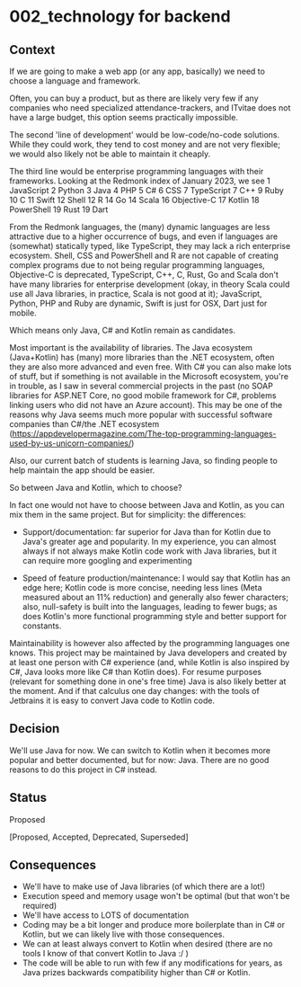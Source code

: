 # 002_technology for backend


## Context
If we are going to make a web app (or any app, basically) we need to choose a language and framework.

Often, you can buy a product, but as there are likely very few if any companies who need specialized attendance-trackers, and ITvitae does not have a large budget, this option seems practically impossible.

The second 'line of development' would be low-code/no-code solutions. While they could work, they tend to cost money and are not very flexible; we would also likely not be able to maintain it cheaply.

The third line would be enterprise programming languages with their frameworks. Looking at the Redmonk index of January 2023, we see 
1 JavaScript
2 Python
3 Java
4 PHP
5 C#
6 CSS
7 TypeScript
7 C++
9 Ruby
10 C
11 Swift
12 Shell
12 R
14 Go
14 Scala
16 Objective-C
17 Kotlin
18 PowerShell
19 Rust
19 Dart

From the Redmonk languages, the (many) dynamic languages are less attractive due to a higher occurrence of bugs, and even if languages are (somewhat) statically typed, like TypeScript, they may lack a rich enterprise ecosystem. Shell, CSS and PowerShell and R are not capable of creating complex programs due to not being regular programming languages, Objective-C is deprecated, TypeScript, C++, C, Rust, Go and Scala don't have many libraries for enterprise development (okay, in theory Scala could use all Java libraries, in practice, Scala is not good at it); JavaScript, Python, PHP and Ruby are dynamic, Swift is just for OSX, Dart just for mobile.

Which means only Java, C# and Kotlin remain as candidates.

Most important is the availability of libraries. The Java ecosystem (Java+Kotlin) has (many) more libraries than the .NET ecosystem, often they are also more advanced and even free. With C# you can also make lots of stuff, but if something is not available in the Microsoft ecosystem, you're in trouble, as I saw in several commercial projects in the past (no SOAP libraries for ASP.NET Core, no good mobile framework for C#, problems linking users who did not have an Azure account). This may be one of the reasons why Java seems much more popular with successful software companies than C#/the .NET ecosystem (https://appdevelopermagazine.com/The-top-programming-languages-used-by-us-unicorn-companies/)
  
Also, our current batch of students is learning Java, so finding people to help maintain the app should be easier.

So between Java and Kotlin, which to choose?

In fact one would not have to choose between Java and Kotlin, as you can mix them in the same project. But for simplicity: the differences:

- Support/documentation: far superior for Java than for Kotlin due to Java's greater age and popularity. In my experience, you can almost always if not always make Kotlin code work with Java libraries, but it can require more googling and experimenting

- Speed of feature production/maintenance: I would say that Kotlin has an edge here; Kotlin code is more concise, needing less lines (Meta measured about an 11% reduction) and generally also fewer characters; also, null-safety is built into the languages, leading to fewer bugs; as does Kotlin's more functional programming style and better support for constants.

Maintainability is however also affected by the programming languages one knows. This project may be maintained by Java developers and created by at least one person with C# experience (and, while Kotlin is also inspired by C#, Java looks more like C# than Kotlin does). For resume purposes (relevant for something done in one's free time) Java is also likely better at the moment. And if that calculus one day changes: with the tools of Jetbrains it is easy to convert Java code to Kotlin code.


## Decision
We'll use Java for now. We can switch to Kotlin when it becomes more popular and better documented, but for now: Java. There are no good reasons to do this project in C# instead.


## Status
Proposed

 [Proposed, Accepted, Deprecated, Superseded]


## Consequences
- We'll have to make use of Java libraries (of which there are a lot!)
- Execution speed and memory usage won't be optimal (but that won't be required)
- We'll have access to LOTS of documentation
- Coding may be a bit longer and produce more boilerplate than in C# or Kotlin, but we can likely live with those consequences.
- We can at least always convert to Kotlin when desired (there are no tools I know of that convert Kotlin to Java :/ )
- The code will be able to run with few if any modifications for years, as Java prizes backwards compatibility higher than C# or Kotlin.